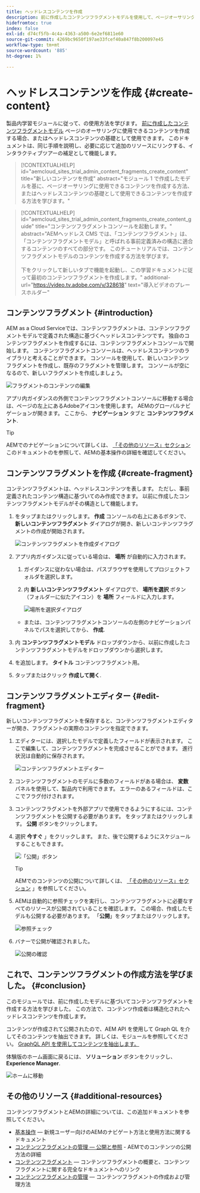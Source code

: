 ```yaml
---
title: ヘッドレスコンテンツを作成
description: 前に作成したコンテンツフラグメントモデルを使用して、ページオーサリングに使用できるコンテンツを作成するか、ヘッドレスコンテンツの基礎として使用します。
hidefromtoc: true
index: false
exl-id: d74cf5fb-4c4a-4363-a500-6e2ef6811e60
source-git-commit: 4269bc9650f197ae33fcef40a847f8b200097e45
workflow-type: tm+mt
source-wordcount: '885'
ht-degree: 1%

---
```


# ヘッドレスコンテンツを作成 {#create-content}

製品内学習モジュールに従って、の使用方法を学びます。 [前に作成したコンテンツフラグメントモデル](content-structure.md) ページのオーサリングに使用できるコンテンツを作成する場合、またはヘッドレスコンテンツの基礎として使用できます。 このドキュメントは、同じ手順を説明し、必要に応じて追加のリソースにリンクする、インタラクティブツアーの補足として機能します。

>[!CONTEXTUALHELP]
>id="aemcloud_sites_trial_admin_content_fragments_create_content"
>title="新しいコンテンツを作成"
>abstract="モジュール 1 で作成したモデルを基に、ページオーサリングに使用できるコンテンツを作成する方法、またはヘッドレスコンテンツの基礎として使用できるコンテンツを作成する方法を学びます。"

>[!CONTEXTUALHELP]
>id="aemcloud_sites_trial_admin_content_fragments_create_content_guide"
>title="コンテンツフラグメントコンソールを起動します。"
>abstract="AEMヘッドレス CMS では、「コンテンツフラグメント」は、「コンテンツフラグメントモデル」と呼ばれる事前定義済みの構造に適合するコンテンツのすべての部分です。 このチュートリアルでは、コンテンツフラグメントモデルのコンテンツを作成する方法を学びます。<br><br>下をクリックして新しいタブで機能を起動し、この学習ドキュメントに従って最初のコンテンツフラグメントを作成します。"
>additional-url="https://video.tv.adobe.com/v/328618" text="導入ビデオのプレースホルダー"

## コンテンツフラグメント {#introduction}

AEM as a Cloud Serviceでは、コンテンツフラグメントは、コンテンツフラグメントモデルで定義された構造に基づくヘッドレスコンテンツです。 独自のコンテンツフラグメントを作成するには、コンテンツフラグメントコンソールで開始します。 コンテンツフラグメントコンソールは、ヘッドレスコンテンツのライブラリと考えることができます。 コンソールを使用して、新しいコンテンツフラグメントを作成し、既存のフラグメントを管理します。 コンソールが空になるので、新しいフラグメントを作成しましょう。

![フラグメントのコンテンツの編集](assets/create-content/content-fragment-console.png)

アプリ内ガイダンスの外側でコンテンツフラグメントコンソールに移動する場合は、ページの左上にあるAdobeアイコンを使用します。 AEMのグローバルナビゲーションが開きます。 ここから、 **ナビゲーション** タブと **コンテンツフラグメント**.

>[!TIP]
>
>AEMでのナビゲーションについて詳しくは、 [「その他のリソース」セクション](#additional-resources) このドキュメントのを参照して、AEMの基本操作の詳細を確認してください。

## コンテンツフラグメントを作成 {#create-fragment}

コンテンツフラグメントは、ヘッドレスコンテンツを表します。 ただし、事前定義されたコンテンツ構造に基づいてのみ作成できます。 以前に作成したコンテンツフラグメントモデルがその構造として機能します。

1. をタップまたはクリックします。 **作成** コンソールの右上にあるボタンで、 **新しいコンテンツフラグメント** ダイアログが開き、新しいコンテンツフラグメントの作成が開始されます。

   ![コンテンツフラグメントを作成ダイアログ](assets/create-content/create-content-fragment.png)

1. アプリ内ガイダンスに従っている場合は、 **場所** が自動的に入力されます。

   1. ガイダンスに従わない場合は、パスブラウザを使用してプロジェクトフォルダを選択します。

   1. 内 **新しいコンテンツフラグメント** ダイアログで、 **場所を選択** ボタン（フォルダーに似たアイコン）を **場所** フィールドに入力します。

      ![場所を選択ダイアログ](assets/create-content/choose-location.png)
   * または、コンテンツフラグメントコンソールの左側のナビゲーションパネルでパスを選択してから、 **作成**.


1. 内 **コンテンツフラグメントモデル** ドロップダウンから、以前に作成したコンテンツフラグメントモデルをドロップダウンから選択します。

1. を追加します。 **タイトル** コンテンツフラグメント用。

1. タップまたはクリック **作成して開く**.

## コンテンツフラグメントエディター {#edit-fragment}

新しいコンテンツフラグメントを保存すると、コンテンツフラグメントエディターが開き、フラグメントの実際のコンテンツを指定できます。

1. エディターには、選択したモデルで定義したフィールドが表示されます。 ここで編集して、コンテンツフラグメントを完成させることができます。 進行状況は自動的に保存されます。

   ![コンテンツフラグメントエディター](assets/create-content/content-fragment-editor.png)

1. コンテンツフラグメントのモデルに多数のフィールドがある場合は、 **変数** パネルを使用して、製品内で利用できます。 エラーのあるフィールドは、ここでフラグ付けされます。

1. コンテンツフラグメントを外部アプリで使用できるようにするには、コンテンツフラグメントを公開する必要があります。 をタップまたはクリックします。 **公開** ボタンをクリックします。

1. 選択 **今すぐ** 」をクリックします。 また、後で公開するようにスケジュールすることもできます。

   ![「公開」ボタン](assets/create-content/publish.png)

   >[!TIP]
   >
   >AEMでのコンテンツの公開について詳しくは、 [「その他のリソース」セクション](#additional-resources) 」を参照してください。

1. AEMは自動的に参照チェックを実行し、コンテンツフラグメントに必要なすべてのリソースが公開されていることを確認します。 この場合、作成したモデルも公開する必要があります。 「**公開**」をタップまたはクリックします。

   ![参照チェック](assets/create-content/references.png)

1. バナーで公開が確認されました。

   ![公開の確認](assets/create-content/publish-confirm.png)

## これで、コンテンツフラグメントの作成方法を学びました。 {#conclusion}

このモジュールでは、前に作成したモデルに基づいてコンテンツフラグメントを作成する方法を学びました。 この方法で、コンテンツ作成者は構造化されたヘッドレスコンテンツを作成します。

コンテンツが作成されて公開されたので、AEM API を使用して Graph QL を介してそのコンテンツを抽出できます。 詳しくは、モジュールを参照してください。 [GraphQL API を使用してコンテンツを抽出します。](extract-content.md)

体験版のホーム画面に戻るには、 **ソリューション** ボタンをクリックし、 **Experience Manager**.

![ホームに移動](assets/create-content/home.png)

## その他のリソース {#additional-resources}

コンテンツフラグメントとAEMの詳細については、この追加ドキュメントを参照してください。

* [基本操作](/help/sites-cloud/authoring/getting-started/basic-handling.md)  — 新規ユーザー向けのAEMのナビゲート方法と使用方法に関するドキュメント
* [コンテンツフラグメントの管理 — 公開と参照](/help/assets/content-fragments/content-fragments-managing.md#publishing-and-referencing-a-fragment) - AEMでのコンテンツの公開方法の詳細
* [コンテンツフラグメント](/help/assets/content-fragments/content-fragments.md)  — コンテンツフラグメントの概要と、コンテンツフラグメントに関する完全なドキュメントへのリンク
* [コンテンツフラグメントの管理](/help/assets/content-fragments/content-fragments-managing.md)  — コンテンツフラグメントの作成および管理方法
